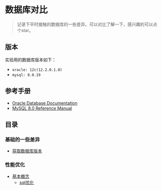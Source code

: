 # 数据库对比

> 记录下平时接触的数据库的一些差异。可以对比了解一下，感兴趣的可以点个star。

## 版本
实验用的数据库版本如下：
- `oracle: 12c(12.2.0.1.0)`
- `mysql: 8.0.19`

## 参考手册
- [Oracle Database Documentation](https://docs.oracle.com/en/database/oracle/oracle-database/index.html)
- [MySQL 8.0 Reference Manual](https://dev.mysql.com/doc/refman/8.0/en/)

## 目录

### 基础的一些差异

- [获取数据库版本](basic/get-version.md)

### 性能优化
- [基本概念](performance-tuning/summary.md)
    - [sql优化](performance-tuning/sql-tuning.md)